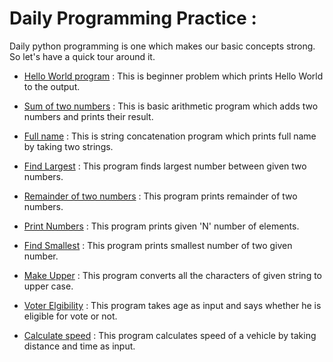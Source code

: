 # Daily Programming Practice :

Daily python programming is one which makes our basic concepts strong. So let's have a quick tour around it.

- [Hello World program](https://github.com/Arun9739/Go-Python/blob/main/Daily_programming_practice/Hello%20World.py) : This is beginner problem which prints Hello World to the output.

- [Sum of two numbers](https://github.com/Arun9739/Go-Python/blob/main/Daily_programming_practice/SumOfTwoNumbers.py) : This is basic arithmetic program which adds two numbers and prints their result.

- [Full name](https://github.com/Arun9739/Go-Python/blob/main/Daily_programming_practice/FullName.py) : This is string concatenation program which prints full name by taking two strings.

- [Find Largest](https://github.com/Arun9739/Go-Python/blob/main/Daily_programming_practice/FindLargest.py) : This program finds largest number between given two numbers.

- [Remainder of two numbers](https://github.com/Arun9739/Go-Python/blob/main/Daily_programming_practice/RemainderOfTwoNums.py) : This program prints remainder of two numbers.

- [Print Numbers](https://github.com/Arun9739/Go-Python/blob/main/Daily_programming_practice/PrintNumbers.py) : This program prints given 'N' number of elements.

- [Find Smallest](https://github.com/Arun9739/Go-Python/blob/main/Daily_programming_practice/FindSmallest.py) : This program prints smallest number of two given number.

- [Make Upper](https://github.com/Arun9739/Go-Python/blob/main/Daily_programming_practice/MakeUpper.py) : This program converts all the characters of given string to upper case.

- [Voter Elgibility](https://github.com/Arun9739/Go-Python/blob/main/Daily_programming_practice/VoterEligibility.py) : This program takes age as input and says whether he is eligible for vote or not.

- [Calculate speed](https://github.com/Arun9739/Go-Python/blob/main/Daily_programming_practice/calculate_speed.py) : This program calculates speed of a vehicle by taking distance and time as input.
